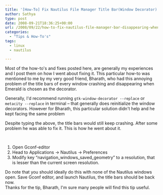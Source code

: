 ```yaml
---
title: '[How-To] Fix Nautilus File Manager Title Bar(Window Decorator) disappearing when Emerald is enabled'
author: Sathya
type: post
date: 2008-09-21T18:36:25+00:00
url: /2008/09/22/how-to-fix-nautilus-file-manager-bar-disappearing-when-emerald-is-enabled/
categories:
  - "Tips & How-To's"
tags:
  - linux
  - nautilus

---
```

Most of the how-to's and fixes posted here, are generally my experiences and I post them on how I went about fixing it. This particular how-to was mentioned to me by my very good friend, Bharath, who had this annoying problem of the title bars of every window crashing and disappearing when Emerald is chosen as the decorator.

Generally, I'd recommend running `gtk-window-decorator --replace` or `metacity --replace` in terminal &#8211; that generally does reinitialize the window decorators. However for Bharath, this particular solution didn't help and he kept facing the same problem

<!--more-->

Despite typing the above, the title bars would still keep crashing. After some problem he was able to fix it. This is how he went about it.

 

  1. Open Gconf-editor
  2. Head to Applications -> Nautilus -> Preferences
  3. Modify key &#8220;navigation\_windows\_saved_geometry&#8221; to a resolution, that is lesser than the current screen resolution.

<div>
  Do note that you should ideally do this with none of the Nautilus windows open. Save Gconf editor, and launch Nautilus, the title bars should be back now.
</div>

<div>
  Thanks for the tip, Bharath, I'm sure many people will find this tip useful.
</div>
